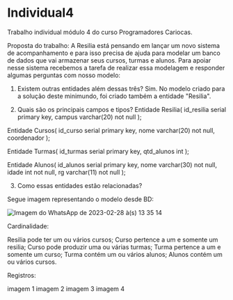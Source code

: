 # Individual4
Trabalho individual módulo 4 do curso Programadores Cariocas.


Proposta do trabalho:
A Resilia está pensando em lançar um novo sistema de acompanhamento e para isso precisa de ajuda para modelar um banco de dados que vai armazenar seus cursos, turmas e alunos.
Para apoiar nesse sistema recebemos a tarefa de realizar essa modelagem
e responder algumas perguntas com nosso modelo:

1. Existem outras entidades além dessas três?
Sim. No modelo criado para a solução deste minimundo, foi criado também a entidade "Resilia".

2. Quais são os principais campos e tipos?
Entidade Resilia(
  id_resilia serial primary key,
  campus varchar(20) not null
);

Entidade Cursos(
  id_curso serial primary key,
  nome varchar(20) not null,
  coordenador
);

Entidade Turmas(
  id_turmas serial primary key,
  qtd_alunos int
);

Entidade Alunos(
  id_alunos serial primary key,
  nome varchar(30) not null,
  idade int not null,
  rg varchar(11) not null
);
  
  

3. Como essas entidades estão relacionadas?

Segue imagem representando o modelo desde BD:

![Imagem do WhatsApp de 2023-02-28 à(s) 13 35 14](https://user-images.githubusercontent.com/83782674/221925982-a9c92575-ba97-451a-9b56-3f39e597f19a.jpg)

Cardinalidade:

Resilia pode ter um ou vários cursos;
Curso pertence a um e somente um resilia;
Curso pode produzir uma ou várias turmas;
Turma pertence a um e somente um curso;
Turma contém um ou vários alunos;
Alunos contém um ou vários cursos.

Registros:

imagem 1
imagem 2
imagem 3
imagem 4

